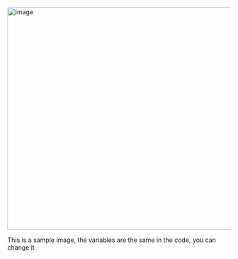 <img width="561" height="502" alt="image" src="https://github.com/user-attachments/assets/a9b983b2-da5c-4cfa-8d68-185ee12f8391" />

This is a sample image, the variables are the same in the code, you can change it 
